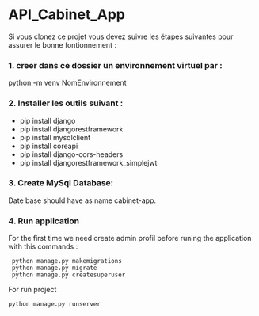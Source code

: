 # API_Cabinet_App

Si vous clonez ce projet vous devez suivre les étapes suivantes pour assurer le bonne fontionnement :

### 1. creer dans ce dossier un environnement virtuel par :

python -m venv NomEnvironnement

### 2. Installer les outils suivant :

- pip install django
- pip install djangorestframework
- pip install mysqlclient
- pip install coreapi
- pip install django-cors-headers
- pip install djangorestframework_simplejwt

### 3. Create MySql Database:

Date base should have as name cabinet-app.

### 4. Run application

For the first time we need create admin profil before runing the application with this commands :

```properties
 python manage.py makemigrations
 python manage.py migrate
 python manage.py createsuperuser
```

For run project

```properties
python manage.py runserver
```

